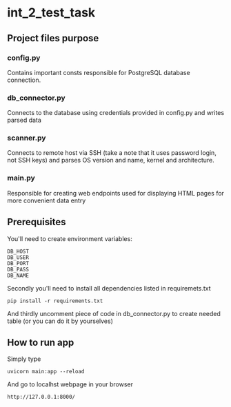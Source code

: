 # int_2_test_task

## Project files purpose

### config.py
Contains important consts responsible for  PostgreSQL database connection.

### db_connector.py
Connects to the database using credentials provided in config.py and writes parsed data
### scanner.py
Connects to remote host via SSH (take a note that it uses password login, not SSH keys) and parses OS version and name, kernel and architecture.
### main.py
Responsible for creating web endpoints used for displaying HTML pages for more convenient data entry  

## Prerequisites
You'll need to create environment variables: 
```
DB_HOST
DB_USER
DB_PORT
DB_PASS
DB_NAME
```
Secondly you'll need to install all dependencies listed in requiremets.txt
```
pip install -r requirements.txt
```
And thirdly uncomment piece of code in db_connector.py to create needed table (or you can do it by yourselves)

## How to run app
Simply type
```
uvicorn main:app --reload
```
And go to localhst webpage in your browser
```
http://127.0.0.1:8000/
```

